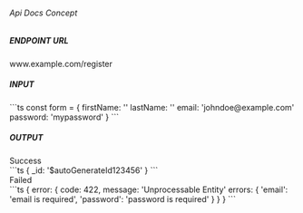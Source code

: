 <StandardTab choosen="usability" />

<div class="my-4"></div>

<h6>Api Docs Concept</h6>

<div class="h-full overflow-y-auto my-4">
  <div class="flex flex-col space-y-5 overflow-x-auto relative shadow-md sm:rounded-lg">
    <div>
      <h5 class="font-extralight">ENDPOINT URL</h5>
      <span class="text-sm">www.example.com/register</span>
    </div>
    <div>
      <h5 class="font-extralight">INPUT</h5>
      <div class="overflow-y-auto my-4">
```ts
const form = {
  firstName: ''
  lastName: ''
  email: 'johndoe@example.com'
  password: 'mypassword'
}
```
      </div>
    </div>
    <div>
      <h5 class="font-extralight">OUTPUT</h5>
      <span class="text-xs mt-5">Success</span>
      <div class="overflow-y-auto mb-5">
```ts
{
  _id: '$autoGenerateId123456'
}
```
      </div>
      <span class="text-xs mt-5">Failed</span>
      <div class="overflow-y-auto mb-20">
```ts
{
  error: {
    code: 422,
    message: 'Unprocessable Entity'
    errors: {
      'email': 'email is required',
      'password': 'password is required'
    }
  }
}
```
      </div>
    </div>
  </div>
</div>

<!--
Time: 07:00

- jadi kalo mockup tadi bicara mengenai frontend, sekarang kita bahas mengenai backendnya
- apa yang terjadi ketika proses registrasi
- client memanggil url atau endpoint
- client memberikan input
- client menerima output
-->